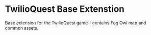 # TwilioQuest Base Extenstion

Base extension for the TwilioQuest game - contains Fog Owl map and common assets.

